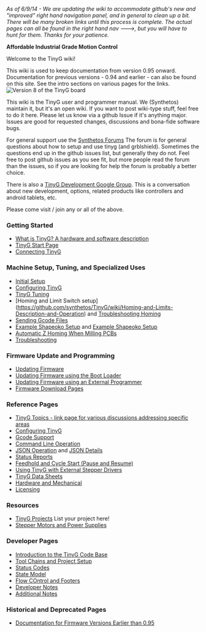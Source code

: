 _As of 6/9/14 - We are updating the wiki to accommodate github's new and "improved" right hand navigation panel, and in general to clean up a bit. There will be many broken links until this process is complete. The actual pages can all be found in the right hand nav --->, but you will have to hunt for them. Thanks for your patience._

**Affordable Industrial Grade Motion Control**

Welcome to the TinyG wiki!

This wiki is used to keep documentation from version 0.95 onward. Documentation for previous versions - 0.94 and earlier - can also be found on this site. See the intro sections on various pages for the links.
![Version 8 of the TinyG board](http://farm4.staticflickr.com/3719/12692585715_ca174304c0_b.jpg)

This wiki is the TinyG user and programmer manual. We (Synthetos) maintain it, but it's an open wiki. If you want to post wiki-type stuff, feel free to do it here. Please let us know via a github Issue if it's anything major. Issues are good for requested changes, discussions and bona-fide software bugs.

For general support use the [Synthetos Forums](https://www.synthetos.com/forum/tinyg/)
The forum is for general questions about how to setup and use tinyg (and grblshield). Sometimes the questions end up in the github issues list, but generally they do not. Feel free to post github issues as you see fit, but more people read the forum than the issues, so if you are looking for help the forum is probably a better choice.

There is also a [TinyG Development Google Group](https://groups.google.com/forum/?hl=en&fromgroups#!forum/devTinyG). This is a conversation about new development, options, related products like controllers and android tablets, etc.

Please come visit / join any or all of the above.

### Getting Started
* [What is TinyG? A hardware and software description](https://github.com/synthetos/TinyG/wiki/What-is-TinyG)
* [TinyG Start Page](https://github.com/synthetos/TinyG/wiki/TinyG-Start)
* [Connecting TinyG](https://github.com/synthetos/TinyG/wiki/Connecting-TinyG)

### Machine Setup, Tuning, and Specialized Uses
* [Initial Setup](Initial-Setup)
* [Configuring TinyG](TinyG-Configuration)
* [TinyG Tuning](TinyG-Tuning)
* [Homing and Limit Switch setup] (https://github.com/synthetos/TinyG/wiki/Homing-and-Limits-Description-and-Operation) and [Troubleshooting Homing](https://github.com/synthetos/TinyG/wiki/Homing-and-Limits-Setup-and-Troubleshooting)
* [Sending Gcode Files](https://github.com/synthetos/TinyG/wiki/TinyG-Sending-Files)
* [Example Shapeoko Setup](https://github.com/synthetos/TinyG/wiki/TinyG-Shapeoko-Notes) and [Example Shapeoko Setup](https://github.com/synthetos/TinyG/wiki/TinyG-Shapeoko-Setup)
* [Automatic Z Homing When Milling PCBs](https://github.com/synthetos/TinyG/wiki/Automatic-Z-Homing-When-Milling-PCBs)
* [Troubleshooting](https://github.com/synthetos/TinyG/wiki/Troubleshooting)

### Firmware Update and Programming
* [Updating Firmware](https://github.com/synthetos/TinyG/wiki/TinyG-Updating-Firmware)
* [Updating Firmware using the Boot Loader](https://github.com/synthetos/TinyG/wiki/TinyG-Boot-Loader)
* [Updating Firmware using an External Programmer](https://github.com/synthetos/TinyG/wiki/Programming-TinyG-with-the-Atmel-AVRISP-Mkii-Programmer)
* [Firmware Download Pages](http://synthetos.github.io/)

### Reference Pages
* [TinyG Topics - link page for various discussions addressing specific areas](TinyG-Topics)
* [Configuring TinyG](https://github.com/synthetos/TinyG/wiki/TinyG-Configuration)
* [Gcode Support](https://github.com/synthetos/TinyG/wiki/Gcode-Support)
* [Command Line Operation](https://github.com/synthetos/TinyG/wiki/TinyG-Command-Line)
* [JSON Operation](https://github.com/synthetos/TinyG/wiki/JSON-Operation) and [JSON Details](https://github.com/synthetos/TinyG/wiki/JSON-Details)
* [Status Reports](https://github.com/synthetos/TinyG/wiki/Status-Reports)
* [Feedhold and Cycle Start (Pause and Resume)](https://github.com/synthetos/TinyG/wiki/TinyG-Feedhold-and-Resume)
* [Using TinyG with External Stepper Drivers](https://github.com/synthetos/TinyG/wiki/TinyG-Using-External-Drivers)
* [TinyG Data Sheets](https://github.com/synthetos/TinyG/wiki/Data-Sheets)
* [Hardware and Mechanical](https://github.com/synthetos/TinyG/wiki/TinyG-Hardware-Information)
* [Licensing](https://github.com/synthetos/TinyG/wiki/TinyG-Licensing)

### Resources
* [TinyG Projects](https://github.com/synthetos/TinyG/wiki/5.01-TinyG-Projects) List your project here!
* [Stepper Motors and Power Supplies](https://github.com/synthetos/TinyG/wiki/Stepper-Motors-and-Power-Supplies)

### Developer Pages
* [Introduction to the TinyG Code Base](https://github.com/synthetos/TinyG/wiki/Introduction-to-the-TinyG-Code-Base)
* [Tool Chains and Project Setup](https://github.com/synthetos/TinyG/wiki/Tool-Chains-and-Project-Setup)
* [Status Codes](https://github.com/synthetos/TinyG/wiki/TinyG-Status-Codes)
* [State Model](https://github.com/synthetos/TinyG/wiki/TinyG-State-Model)
* [Flow COntrol and Footers](https://github.com/synthetos/TinyG/wiki/Flow-Control-and-Footers)
* [Developer Notes](https://github.com/synthetos/TinyG/wiki/TinyG-Developer-Notes)
* [Additional Notes](https://github.com/synthetos/TinyG/wiki/Additional-Notes)

### Historical and Deprecated Pages
* [Documentation for Firmware Versions Earlier than 0.95](https://github.com/synthetos/TinyG/wiki/TinyG-0.95-and-Earlier)
